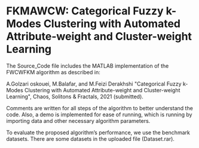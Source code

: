 # FKMAWCW: Categorical Fuzzy k-Modes Clustering with Automated Attribute-weight and Cluster-weight Learning

The Source_Code file includes the MATLAB implementation of the FWCWFKM algorithm as described in:

A.Golzari oskouei, M.Balafar, and M.Feizi Derakhshi "Categorical Fuzzy k-Modes Clustering with Automated Attribute-weight and Cluster-weight Learning", Chaos, Solitons & Fractals, 2021 (submitted).

Comments are written for all steps of the algorithm to better understand the code. Also, a demo is implemented for ease of running, which is running by importing data and other necessary algorithm parameters.

To evaluate the proposed algorithm’s performance, we use the benchmark datasets. There are some datasets in the uploaded file (Dataset.rar).
